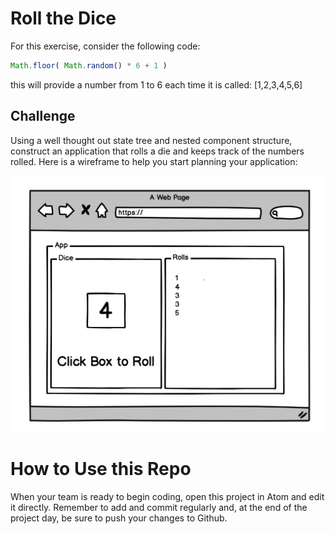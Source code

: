 # Roll the Dice

For this exercise,  consider the following code:

```javascript
Math.floor( Math.random() * 6 + 1 )
```
this will provide a number from 1 to 6 each time it is called: [1,2,3,4,5,6]

## Challenge
Using a well thought out state tree and nested component structure, construct an application that rolls a die and keeps track of the numbers rolled.  Here is a wireframe to help you start planning your application:

![dice game](./dice-game.png)

# How to Use this Repo

When your team is ready to begin coding, open this project in Atom and edit it directly. Remember to add and commit regularly and, at the end of the project day, be sure to push your changes to Github.